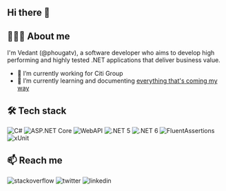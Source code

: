 ## Hi there 👋


## 👨🏻‍💻 About me
I'm Vedant (@phougatv), a software developer who aims to develop high performing and highly tested .NET applications that deliver business value.

- 🔭 I’m currently working for Citi Group
- 🌱 I’m currently learning and documenting [everything that's coming my way](https://github.com/phougatv/interview-preparation/wiki)

## 🛠️ Tech stack
![C#](https://img.shields.io/badge/-C%23-brightgreen?logo=csharp)
![ASP.NET Core](https://img.shields.io/badge/-ASP.NET%20Core-blueviolet)
![WebAPI](https://img.shields.io/badge/-WebAPIs-blue)
![.NET 5](https://img.shields.io/badge/-.NET%205-blueviolet?logo=dotnet)
![.NET 6](https://img.shields.io/badge/-.NET%206-blueviolet?logo=dotnet)
![FluentAssertions](https://img.shields.io/badge/-FluentAssertions-%23f542cb)
![xUnit](https://img.shields.io/badge/-xUnit-%2318171c)

## 📫 Reach me
![stackoverflow](https://img.shields.io/badge/-@phougatv-black?style=social&logo=stackoverflow)
![twitter](https://img.shields.io/badge/-@phougatv-black?style=social&logo=twitter)
![linkedin](https://img.shields.io/badge/-@phougatv-blue?style=social&logo=linkedin)

<!--
**phougatv/phougatv** is a ✨ _special_ ✨ repository because its `README.md` (this file) appears on your GitHub profile.

Here are some ideas to get you started:

- 🔭 I’m currently working on ...
- 🌱 I’m currently learning ...
- 👯 I’m looking to collaborate on ...
- 🤔 I’m looking for help with ...
- 💬 Ask me about ...
- 📫 How to reach me: ...
- 😄 Pronouns: ...
- ⚡ Fun fact: ...
-->
